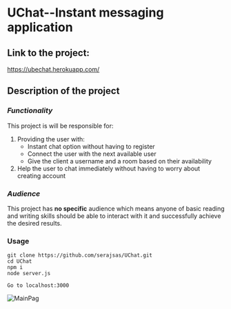 # UChat--Instant messaging application

## Link to the project:
https://ubechat.herokuapp.com/

## **Description of the project**

### _Functionality_

This project is will be responsible for:
1. Providing the user with:
    - Instant chat option without having to register
    - Connect the user with the next available user
    - Give the client a username and a room based on their availability
2. Help the user to chat immediately without having to worry about creating account

### _Audience_

This project has **no specific** audience which means anyone of basic reading and writing skills 
should be able to interact with it and successfully achieve the desired results.

### Usage
`````
git clone https://github.com/serajsas/UChat.git
cd UChat
npm i 
node server.js

Go to localhost:3000
`````

![MainPag](![UChat](https://user-images.githubusercontent.com/64566514/120589803-490aa800-c3ee-11eb-86b8-0e8afefe6190.JPG))
